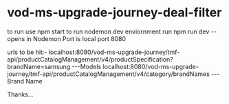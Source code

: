 # vod-ms-upgrade-journey-deal-filter

to run use npm start
to run nodemon dev enviornment run npm run dev  -- opens in Nodemon
Port is local port 8080

urls to be hit:-
localhost:8080/vod-ms-upgrade-journey/tmf-api/productCatalogManagement/v4/productSpecification?brandName=samsung  ---Models
localhost:8080/vod-ms-upgrade-journey/tmf-api/productCatalogManagement/v4/category/brandNames                      ---Brand Name

Thanks...
